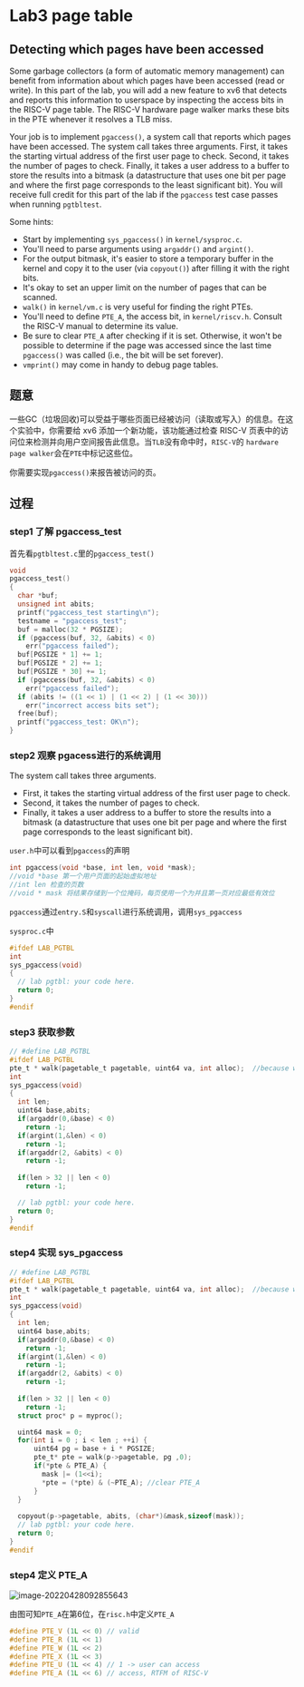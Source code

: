 <h1>Lab3 page table</h1>

<h2> Detecting which pages have been accessed</h2>

Some garbage collectors (a form of automatic memory management) can benefit from information about which pages have been accessed (read or write). In this part of the lab, you will add a new feature to xv6 that detects and reports this information to userspace by inspecting the access bits in the RISC-V page table. The RISC-V hardware page walker marks these bits in the PTE whenever it resolves a TLB miss.

Your job is to implement `pgaccess()`, a system call that reports which pages have been accessed. The system call takes three arguments. First, it takes the starting virtual address of the first user page to check. Second, it takes the number of pages to check. Finally, it takes a user address to a buffer to store the results into a bitmask (a datastructure that uses one bit per page and where the first page corresponds to the least significant bit). You will receive full credit for this part of the lab if the `pgaccess` test case passes when running `pgtbltest`.

Some hints:

- Start by implementing `sys_pgaccess()` in `kernel/sysproc.c`.
- You'll need to parse arguments using `argaddr()` and `argint()`.
- For the output bitmask, it's easier to store a temporary buffer in the kernel and copy it to the user (via `copyout()`) after filling it with the right bits.
- It's okay to set an upper limit on the number of pages that can be scanned.
- `walk()` in `kernel/vm.c` is very useful for finding the right PTEs.
- You'll need to define `PTE_A`, the access bit, in `kernel/riscv.h`. Consult the RISC-V manual to determine its value.
- Be sure to clear `PTE_A` after checking if it is set. Otherwise, it won't be possible to determine if the page was accessed since the last time `pgaccess()` was called (i.e., the bit will be set forever).
- `vmprint()` may come in handy to debug page tables.



## 题意

一些GC（垃圾回收)可以受益于哪些页面已经被访问（读取或写入）的信息。在这个实验中，你需要给 xv6 添加一个新功能，该功能通过检查 RISC-V 页表中的访问位来检测并向用户空间报告此信息。当`TLB`没有命中时，`RISC-V`的 `hardware page walker`会在`PTE`中标记这些位。

你需要实现`pgaccess()`来报告被访问的页。

## 过程

### step1 了解 pgaccess_test

首先看`pgtbltest.c`里的`pgaccess_test()`

```c
void
pgaccess_test()
{
  char *buf;
  unsigned int abits;
  printf("pgaccess_test starting\n");
  testname = "pgaccess_test";
  buf = malloc(32 * PGSIZE);
  if (pgaccess(buf, 32, &abits) < 0)
    err("pgaccess failed");
  buf[PGSIZE * 1] += 1;
  buf[PGSIZE * 2] += 1;
  buf[PGSIZE * 30] += 1;
  if (pgaccess(buf, 32, &abits) < 0)
    err("pgaccess failed");
  if (abits != ((1 << 1) | (1 << 2) | (1 << 30)))
    err("incorrect access bits set");
  free(buf);
  printf("pgaccess_test: OK\n");
}

```



### step2 观察 pgacess进行的系统调用

The system call takes three arguments. 

* First, it takes the starting virtual address of the first user page to check. 
* Second, it takes the number of pages to check. 
* Finally, it takes a user address to a buffer to store the results into a bitmask (a datastructure that uses one bit per page and where the first page corresponds to the least significant bit). 



`user.h`中可以看到`pgaccess`的声明

```c
int pgaccess(void *base, int len, void *mask);
//void *base 第一个用户页面的起始虚拟地址
//int len 检查的页数
//void * mask 将结果存储到一个位掩码，每页使用一个为并且第一页对应最低有效位
```

`pgaccess`通过`entry.S`和`syscall`进行系统调用，调用`sys_pgaccess`



`sysproc.c`中

```c
#ifdef LAB_PGTBL
int
sys_pgaccess(void)
{
  // lab pgtbl: your code here.
  return 0;
}
#endif
```



### step3 获取参数

```c
// #define LAB_PGTBL
#ifdef LAB_PGTBL
pte_t * walk(pagetable_t pagetable, uint64 va, int alloc);	//because walk() in vm.c
int
sys_pgaccess(void)
{
  int len;
  uint64 base,abits;
  if(argaddr(0,&base) < 0)
	return -1;
  if(argint(1,&len) < 0)
	return -1;
  if(argaddr(2, &abits) < 0)
	return -1;
  
  if(len > 32 || len < 0) 
	return -1;

  // lab pgtbl: your code here.
  return 0;
}
#endif
```



### step4 实现 sys_pgaccess

```C
// #define LAB_PGTBL
#ifdef LAB_PGTBL
pte_t * walk(pagetable_t pagetable, uint64 va, int alloc);	//because walk() in vm.c
int
sys_pgaccess(void)
{
  int len;
  uint64 base,abits;
  if(argaddr(0,&base) < 0)
	return -1;
  if(argint(1,&len) < 0)
	return -1;
  if(argaddr(2, &abits) < 0)
	return -1;
  
  if(len > 32 || len < 0) 
	return -1;
  struct proc* p = myproc();

  uint64 mask = 0;
  for(int i = 0 ; i < len ; ++i) {
	  uint64 pg = base + i * PGSIZE;
	  pte_t* pte = walk(p->pagetable, pg ,0);
	  if(*pte & PTE_A) {
	    mask |= (1<<i);
		*pte = (*pte) & (~PTE_A); //clear PTE_A
	  }
  }
  
  copyout(p->pagetable, abits, (char*)&mask,sizeof(mask));
  // lab pgtbl: your code here.
  return 0;
}
#endif
```

### step4 定义 PTE_A

![image-20220428092855643](https://s2.loli.net/2022/04/28/h1qGeWPCU6ZMF5y.png)

由图可知`PTE_A`在第6位，在`risc.h`中定义`PTE_A`

```c
#define PTE_V (1L << 0) // valid
#define PTE_R (1L << 1)
#define PTE_W (1L << 2)
#define PTE_X (1L << 3)
#define PTE_U (1L << 4) // 1 -> user can access
#define PTE_A (1L << 6)	// access, RTFM of RISC-V
```

